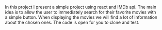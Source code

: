 In this project I present a simple project using react and IMDb api.
The main idea is to allow the user to immediately search for their favorite movies with a simple button.
When displaying the movies we will find a lot of information about the chosen ones.
The code is open for you to clone and test.

